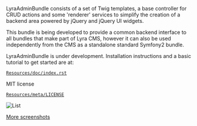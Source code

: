 LyraAdminBundle consists of a set of Twig templates, a base controller for
CRUD actions and some 'renderer' services to simplify the creation of a
backend area powered by jQuery and jQuery UI widgets.

This bundle is being developed to provide a common backend interface to all
bundles that make part of Lyra CMS, however it can also be used independently
from the CMS as a standalone standard Symfony2 bundle.

LyraAdminBundle is under development. Installation instructions and a basic
tutorial to get started are at:

[`Resources/doc/index.rst`](https://github.com/mgiagnoni/LyraAdminBundle/blob/master/Resources/doc/index.rst)

MIT license

[`Resources/meta/LICENSE`](https://github.com/mgiagnoni/LyraAdminBundle/blob/master/Resources/meta/LICENSE)

![List](http://i1180.photobucket.com/albums/x402/mgiagnoni/lyra_admin_small.png)

[More screenshots](https://github.com/mgiagnoni/LyraAdminBundle/wiki)
